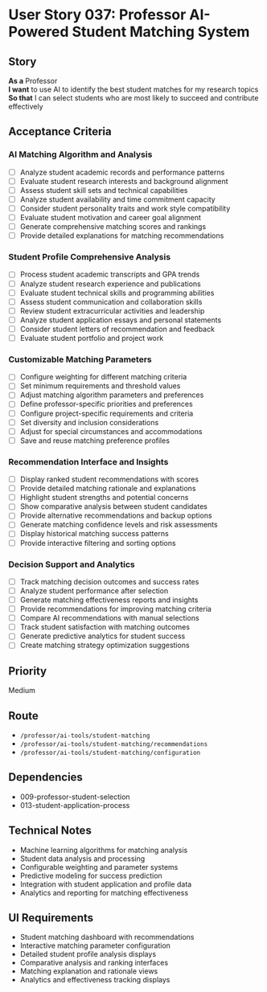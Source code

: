 # User Story 037: Professor AI-Powered Student Matching System

## Story
**As a** Professor  
**I want** to use AI to identify the best student matches for my research topics  
**So that** I can select students who are most likely to succeed and contribute effectively

## Acceptance Criteria

### AI Matching Algorithm and Analysis
- [ ] Analyze student academic records and performance patterns
- [ ] Evaluate student research interests and background alignment
- [ ] Assess student skill sets and technical capabilities
- [ ] Analyze student availability and time commitment capacity
- [ ] Consider student personality traits and work style compatibility
- [ ] Evaluate student motivation and career goal alignment
- [ ] Generate comprehensive matching scores and rankings
- [ ] Provide detailed explanations for matching recommendations

### Student Profile Comprehensive Analysis
- [ ] Process student academic transcripts and GPA trends
- [ ] Analyze student research experience and publications
- [ ] Evaluate student technical skills and programming abilities
- [ ] Assess student communication and collaboration skills
- [ ] Review student extracurricular activities and leadership
- [ ] Analyze student application essays and personal statements
- [ ] Consider student letters of recommendation and feedback
- [ ] Evaluate student portfolio and project work

### Customizable Matching Parameters
- [ ] Configure weighting for different matching criteria
- [ ] Set minimum requirements and threshold values
- [ ] Adjust matching algorithm parameters and preferences
- [ ] Define professor-specific priorities and preferences
- [ ] Configure project-specific requirements and criteria
- [ ] Set diversity and inclusion considerations
- [ ] Adjust for special circumstances and accommodations
- [ ] Save and reuse matching preference profiles

### Recommendation Interface and Insights
- [ ] Display ranked student recommendations with scores
- [ ] Provide detailed matching rationale and explanations
- [ ] Highlight student strengths and potential concerns
- [ ] Show comparative analysis between student candidates
- [ ] Provide alternative recommendations and backup options
- [ ] Generate matching confidence levels and risk assessments
- [ ] Display historical matching success patterns
- [ ] Provide interactive filtering and sorting options

### Decision Support and Analytics
- [ ] Track matching decision outcomes and success rates
- [ ] Analyze student performance after selection
- [ ] Generate matching effectiveness reports and insights
- [ ] Provide recommendations for improving matching criteria
- [ ] Compare AI recommendations with manual selections
- [ ] Track student satisfaction with matching outcomes
- [ ] Generate predictive analytics for student success
- [ ] Create matching strategy optimization suggestions

## Priority
Medium

## Route
- `/professor/ai-tools/student-matching`
- `/professor/ai-tools/student-matching/recommendations`
- `/professor/ai-tools/student-matching/configuration`

## Dependencies
- 009-professor-student-selection
- 013-student-application-process

## Technical Notes
- Machine learning algorithms for matching analysis
- Student data analysis and processing
- Configurable weighting and parameter systems
- Predictive modeling for success prediction
- Integration with student application and profile data
- Analytics and reporting for matching effectiveness

## UI Requirements
- Student matching dashboard with recommendations
- Interactive matching parameter configuration
- Detailed student profile analysis displays
- Comparative analysis and ranking interfaces
- Matching explanation and rationale views
- Analytics and effectiveness tracking displays